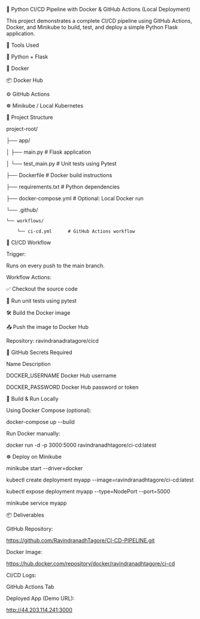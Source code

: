 🚀 Python CI/CD Pipeline with Docker & GitHub Actions (Local Deployment)

This project demonstrates a complete CI/CD pipeline using GitHub Actions, Docker, and Minikube to build, test, and deploy a simple Python Flask application.

🧰 Tools Used

🐍 Python + Flask

🐳 Docker

📦 Docker Hub

⚙️ GitHub Actions

☸️ Minikube / Local Kubernetes

📁 Project Structure


project-root/

├── app/

│   ├── main.py            # Flask application

│   └── test_main.py       # Unit tests using Pytest

├── Dockerfile             # Docker build instructions

├── requirements.txt       # Python dependencies

├── docker-compose.yml     # Optional: Local Docker run

└── .github/

    └── workflows/
    
        └── ci-cd.yml      # GitHub Actions workflow



🔄 CI/CD Workflow

Trigger:

Runs on every push to the main branch.

Workflow Actions:

✅ Checkout the source code

🧪 Run unit tests using pytest

🛠️ Build the Docker image

📤 Push the image to Docker Hub

Repository: ravindranadratagore/cicd

🔐 GitHub Secrets Required

Name	Description

DOCKER_USERNAME	Docker Hub username

DOCKER_PASSWORD	Docker Hub password or token

🧪 Build & Run Locally

Using Docker Compose (optional):

docker-compose up --build

Run Docker manually:

docker run -d -p 3000:5000 ravindranadhtagore/ci-cd:latest

☸️ Deploy on Minikube

minikube start --driver=docker

kubectl create deployment myapp --image=ravindranadhtagore/ci-cd:latest

kubectl expose deployment myapp --type=NodePort --port=5000

minikube service myapp

📦 Deliverables

GitHub Repository:

https://github.com/RavindranadhTagore/CI-CD-PIPELINE.git

Docker Image:

https://hub.docker.com/repository/docker/ravindranadhtagore/ci-cd

CI/CD Logs:

GitHub Actions Tab

Deployed App (Demo URL):

http://44.203.114.241:3000

